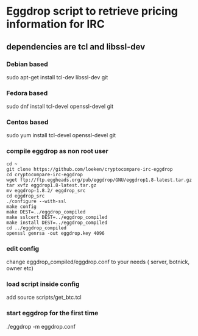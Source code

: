 # Eggdrop script to retrieve pricing information for IRC

## dependencies are tcl and libssl-dev

### Debian based
sudo apt-get install tcl-dev libssl-dev git

### Fedora based
sudo dnf install tcl-devel openssl-devel git

### Centos based
sudo yum install tcl-devel openssl-devel git

### compile eggdrop as non root user
```
cd ~
git clone https://github.com/loeken/cryptocompare-irc-eggdrop
cd cryptocompare-irc-eggdrop
wget ftp://ftp.eggheads.org/pub/eggdrop/GNU/eggdrop1.8-latest.tar.gz
tar xvfz eggdrop1.8-latest.tar.gz
mv eggdrop-1.8.2/ eggdrop_src
cd eggdrop_src
./configure --with-ssl
make config
make DEST=../eggdrop_compiled
make sslcert DEST=../eggdrop_compiled
make install DEST=../eggdrop_compiled
cd ../eggdrop_compiled
openssl genrsa -out eggdrop.key 4096
```


### edit config
change eggdrop_compiled/eggdrop.conf to your needs ( server, botnick, owner etc)

### load script inside config
add source scripts/get_btc.tcl

### start eggdrop for the first time
./eggdrop -m eggdrop.conf
